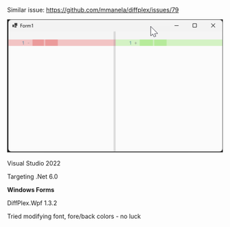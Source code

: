 Similar issue: https://github.com/mmanela/diffplex/issues/79

![Text missing](screenshot.png)

Visual Studio 2022

Targeting .Net 6.0

**Windows Forms**

DiffPlex.Wpf 1.3.2

Tried modifying font, fore/back colors - no luck